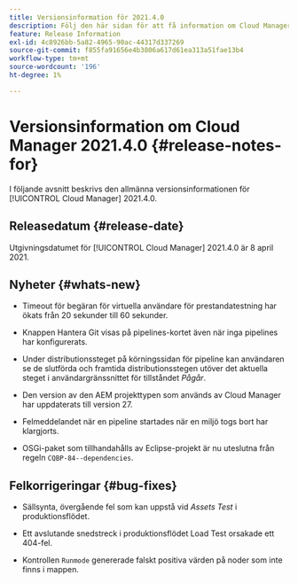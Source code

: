 ```yaml
---
title: Versionsinformation för 2021.4.0
description: Följ den här sidan för att få information om Cloud Manager 2021.4.0
feature: Release Information
exl-id: 4c8926bb-5a82-4965-90ac-44317d337269
source-git-commit: f855fa91656e4b3806a617d61ea313a51fae13b4
workflow-type: tm+mt
source-wordcount: '196'
ht-degree: 1%

---
```


# Versionsinformation om Cloud Manager 2021.4.0 {#release-notes-for}

I följande avsnitt beskrivs den allmänna versionsinformationen för [!UICONTROL Cloud Manager] 2021.4.0.

## Releasedatum {#release-date}

Utgivningsdatumet för [!UICONTROL Cloud Manager] 2021.4.0 är 8 april 2021.

## Nyheter {#whats-new}

* Timeout för begäran för virtuella användare för prestandatestning har ökats från 20 sekunder till 60 sekunder.

* Knappen Hantera Git visas på pipelines-kortet även när inga pipelines har konfigurerats.

* Under distributionssteget på körningssidan för pipeline kan användaren se de slutförda och framtida distributionsstegen utöver det aktuella steget i användargränssnittet för tillståndet *Pågår*.

* Den version av den AEM projekttypen som används av Cloud Manager har uppdaterats till version 27.

* Felmeddelandet när en pipeline startades när en miljö togs bort har klargjorts.

* OSGi-paket som tillhandahålls av Eclipse-projekt är nu uteslutna från regeln `CQBP-84--dependencies`.

## Felkorrigeringar {#bug-fixes}

* Sällsynta, övergående fel som kan uppstå vid *Assets Test* i produktionsflödet.

* Ett avslutande snedstreck i produktionsflödet Load Test orsakade ett 404-fel.

* Kontrollen `Runmode` genererade falskt positiva värden på noder som inte finns i mappen.
